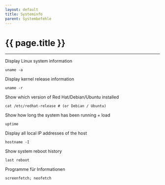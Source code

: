 ```yaml
---
layout: default
title: Systeminfo
parent: Systembefehle
---
```


# {{ page.title }}

______________________________________________________________________

Display Linux system information

`uname -a`

Display kernel release information

`uname -r`

Show which version of Red Hat/Debian/Ubuntu installed

`cat /etc/redhat-release # (or Debian / Ubuntu)`

Show how long the system has been running + load

`uptime`

Display all local IP addresses of the host

`hostname -I`

Show system reboot history

`last reboot`

Programme für Informationen

`screenfetch; neofetch`

